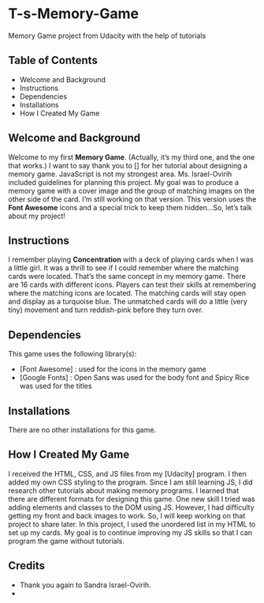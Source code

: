 # T-s-Memory-Game
Memory Game project from Udacity with the help of tutorials

## Table of Contents
* Welcome and Background 
* Instructions 
* Dependencies 
* Installations 
* How I Created My Game 

## Welcome and Background

Welcome to my first **Memory Game**. (Actually, it’s my third one, and the one that works.)  I want to say thank you to [] for her tutorial about designing a memory game. JavaScript is not my strongest area. Ms. Israel-Ovirih included guidelines for planning this project. My goal was to produce a memory game with a cover image and the group of matching images on the other side of the card. I’m still working on that version. This version uses the **Font Awesome**  icons and a special trick to keep them hidden…So, let’s talk about my project!

## Instructions

I remember playing **Concentration** with a deck of playing cards when I was a little girl. It was a thrill to see if I could remember where the matching cards were located. That’s the same concept in my memory game. There are 16 cards with different icons. Players can test their skills at remembering where the matching icons are located. The matching cards will stay open and display as a turquoise blue. The unmatched cards will do a little (very tiny) movement and turn reddish-pink before they turn over. 

## Dependencies

This game uses the following library(s):
-  [Font Awesome] : used for the icons in the memory game
-  [Google Fonts] : Open Sans was used for the body font and Spicy Rice was used for the titles

## Installations 

There are no other installations for this game.

## How I Created My Game

I received the HTML, CSS, and JS files from my [Udacity] program. I then added my own CSS styling to the program. Since I am still learning JS, I did research other tutorials about making  memory programs. I learned that there are different formats for designing this game. 
One new skill I tried was adding elements and classes to the DOM using JS. However, I had difficulty getting my front and back images to work. So, I will keep working on that  project to share later. In this project, I used the unordered list in my HTML to set up my cards. My goal is to continue improving my JS skills so that I can program the game without tutorials. 

## Credits
* Thank you again to Sandra Israel-Ovirih. 
* 


